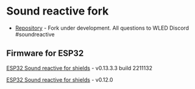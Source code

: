# Sound reactive fork

- [Repository](https://github.com/atuline/WLED) - Fork under development. All questions to WLED Discord #soundreactive

## Firmware for ESP32

[ESP32 Sound reactive for shields](https://github.com/srg74/WLED-wemos-shield/tree/master/resources/Firmware/Sound_reactive/v0.13.3.3) - v0.13.3.3 build 2211132

[ESP32 Sound reactive for shields](https://github.com/srg74/WLED-wemos-shield/tree/master/resources/Firmware/Sound_reactive/v0.12.0) - v0.12.0
